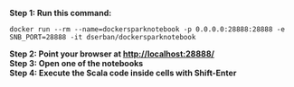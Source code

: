 **Step 1: Run this command:**
```
docker run --rm --name=dockersparknotebook -p 0.0.0.0:28888:28888 -e SNB_PORT=28888 -it dserban/dockersparknotebook
```
**Step 2: Point your browser at [http://localhost:28888/](http://localhost:28888/)**  
**Step 3: Open one of the notebooks**  
**Step 4: Execute the Scala code inside cells with Shift-Enter**

